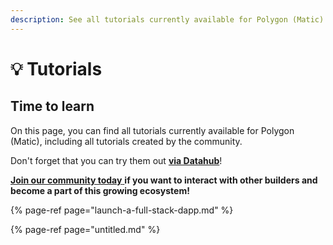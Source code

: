 ```yaml
---
description: See all tutorials currently available for Polygon (Matic)
---
```


# 💡 Tutorials

## Time to learn

On this page, you can find all tutorials currently available for Polygon \(Matic\), including all tutorials created by the community.

Don't forget that you can try them out [**via Datahub**](https://datahub.figment.io/sign_up?service=matic)!

[**Join our community today** ](https://discord.gg/fszyM7K)**if you want to interact with other builders and become a part of this growing ecosystem!**

{% page-ref page="launch-a-full-stack-dapp.md" %}

{% page-ref page="untitled.md" %}

